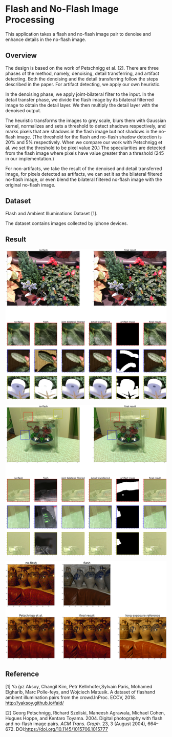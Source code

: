 # Flash and No-Flash Image Processing

This application takes a flash and no-flash image pair to denoise and enhance details in the no-flash image.

## Overview
The design is based on the work of Petschnigg et al. [2]. There are three phases of the method, namely, denoising, detail transferring, and artifact detecting. Both the denoising and the detail transferring follow the steps described in the paper. For artifact detecting, we apply our own heuristic.

In the denoising phase, we apply joint-bilateral filter to the input. In the detail transfer phase, we divide the flash image by its bilateral filterred image to obtain the detail layer. We then multiply the detail layer with the denoised output.

The heuristic transforms the images to grey scale, blurs them with Gaussian kernel, normalizes and sets a threshold to detect shadows respectively, and marks pixels that are shadows in the flash image but not shadows in the no-flash image. (The threshold for the flash and no-flash shadow detection is 20% and 5% respectively. When we compare our work with Petschnigg et al. we set the threshold to be pixel value 20.) The specularities are detected from the flash image where pixels have value greater than a threshold (245 in our implementation.)

For non-artifacts, we take the result of the denoised and detail transferred image, for pixels detected as artifacts, we can set it as the bilateral filtered no-flash image, or even blend the bilateral filtered no-flash image with the original no-flash image.

## Dataset
Flash and Ambient Illuminations Dataset [1].

The dataset contains images collected by iphone devices.

## Result
![cropped result of shadow detection](https://github.com/taipeiyuka/Flash-and-No-Flash-Image-Processing/blob/main/Example/plant_compare.png?raw=true)

![result when shadow detection fail](https://github.com/taipeiyuka/Flash-and-No-Flash-Image-Processing/blob/main/Example/bell_compare.png?raw=true)

![compare with previous work](https://github.com/taipeiyuka/Flash-and-No-Flash-Image-Processing/blob/main/Example/paper_compare.png?raw=true)

## Reference
[1] Ya ̆gız  Aksoy,  Changil  Kim,  Petr  Kellnhofer,Sylvain Paris, Mohamed Elgharib, Marc Polle-feys, and Wojciech Matusik. A dataset of flashand ambient illumination pairs from the crowd.InProc. ECCV, 2018. http://yaksoy.github.io/faid/

[2] Georg Petschnigg, Richard Szeliski, Maneesh Agrawala, Michael Cohen, Hugues Hoppe, and Kentaro Toyama. 2004. Digital photography with flash and no-flash image pairs. <i>ACM Trans. Graph.</i> 23, 3 (August 2004), 664–672. DOI:https://doi.org/10.1145/1015706.1015777


